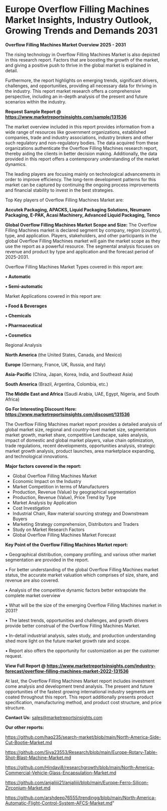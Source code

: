# Europe Overflow Filling Machines Market Insights, Industry Outlook, Growing Trends and Demands 2031

<Strong> Overflow Filling Machines Market Overview 2025 - 2031</strong>

The rising technology in Overflow Filling Machines Market is also depicted in this research report. Factors that are boosting the growth of the market, and giving a positive push to thrive in the global market is explained in detail.

Furthermore, the report highlights on emerging trends, significant drivers, challenges, and opportunities, providing all necessary data for thriving in the industry. This report market research offers a comprehensive perspective, including an in-depth analysis of the present and future scenarios within the industry.

<strong>Request Sample Report @ <a href=https://www.marketreportsinsights.com/sample/131536>https://www.marketreportsinsights.com/sample/131536</a></strong>

The market overview included in this report provides information from a wide range of resources like government organizations, established companies, trade and industry associations, industry brokers and other such regulatory and non-regulatory bodies. The data acquired from these organizations authenticate the Overflow Filling Machines research report, thereby aiding the clients in better decision making. Additionally, the data provided in this report offers a contemporary understanding of the market dynamics.

The leading players are focusing mainly on technological advancements in order to improve efficiency. The long-term development patterns for this market can be captured by continuing the ongoing process improvements and financial stability to invest in the best strategies.

Top Key players of Overflow Filling Machines Market are:

<strong>Accutek Packaging, APACKS, Liquid Packaging Solutions, Neumann Packaging, E-PAK, Acasi Machinery, Advanced Liquid Packaging, Tenco</strong>

<strong><b>Global Overflow Filling Machines Market Scope and Size:</b></strong>
The Overflow Filling Machines market is declared segment by company, region (country), type, and application. Players, stakeholders, and other participants in the global Overflow Filling Machines market will gain the market scope as they use the report as a powerful resource. The segmental analysis focuses on revenue and product by type and application and the forecast period of 2025-2031.

Overflow Filling Machines Market Types covered in this report are:

<strong>• Automatic

• Semi-automatic</strong>

Market Applications covered in this report are:

<strong>• Food & Beverages

• Chemicals

• Pharmaceutical

• Cosmetics</strong> 

Regional Analysis

<strong>North America</strong> (the United States, Canada, and Mexico)

<strong>Europe</strong> (Germany, France, UK, Russia, and Italy)

<strong>Asia-Pacific</strong> (China, Japan, Korea, India, and Southeast Asia)

<strong>South America</strong> (Brazil, Argentina, Colombia, etc.)

<strong>The Middle East and Africa</strong> (Saudi Arabia, UAE, Egypt, Nigeria, and South Africa)

<strong>Go For Interesting Discount Here: <a href=https://www.marketreportsinsights.com/discount/131536>https://www.marketreportsinsights.com/discount/131536</a></strong>

The Overflow Filling Machines market report provides a detailed analysis of global market size, regional and country-level market size, segmentation market growth, market share, competitive Landscape, sales analysis, impact of domestic and global market players, value chain optimization, trade regulations, recent developments, opportunities analysis, strategic market growth analysis, product launches, area marketplace expanding, and technological innovations.

<strong><b>Major factors covered in the report:</b></strong>
<ul>
  <li>Global Overflow Filling Machines Market </li>
  <li>Economic Impact on the Industry</li>
  <li>Market Competition in terms of Manufacturers</li>
  <li>Production, Revenue (Value) by geographical segmentation</li>
  <li>Production, Revenue (Value), Price Trend by Type</li>
  <li>Market Analysis by Application</li>
  <li>Cost Investigation</li>
  <li>Industrial Chain, Raw material sourcing strategy and Downstream Buyers</li>
  <li>Marketing Strategy comprehension, Distributors and Traders</li>
  <li>Study on Market Research Factors</li>
  <li>Global Overflow Filling Machines Market Forecast</li>
</ul>

<strong><b>Key Point of the Overflow Filling Machines Market report:</b></strong>

• Geographical distribution, company profiling, and various other market segmentation are provided in the report.

• For better understanding of the global Overflow Filling Machines market status, the accurate market valuation which comprises of size, share, and revenue are also covered.

• Analysis of the competitive dynamic factors better extrapolate the complete market overview

• What will be the size of the emerging Overflow Filling Machines market in 2031?

• The latest trends, opportunities and challenges, and growth drivers provide better construal of the Overflow Filling Machines Market.

• In-detail industrial analysis, sales study, and production understanding shed more light on the future market growth rate and scope.

• Report also offers the opportunity for customization as per the customer request.

<strong><b>View Full Report @ <a href=https://www.marketreportsinsights.com/industry-forecast/overflow-filling-machines-market-2022-131536>https://www.marketreportsinsights.com/industry-forecast/overflow-filling-machines-market-2022-131536</a></b></strong>


At last, the Overflow Filling Machines Market report includes investment come analysis and development trend analysis. The present and future opportunities of the fastest growing international industry segments are coated throughout this report. This report additionally presents product specification, manufacturing method, and product cost structure, and price structure.

<strong>Contact Us:</strong>
sales@marketreportsinsights.com

<strong>Our other reports:</strong>

<a href=https://github.com/haq235/search-market/blob/main/North-America-Side-Cut-Bootie-Market.md>https://github.com/haq235/search-market/blob/main/North-America-Side-Cut-Bootie-Market.md</a>

<a href=https://github.com/Siya23553/Research/blob/main/Europe-Rotary-Table-Shot-Blast-Machine-Market.md>https://github.com/Siya23553/Research/blob/main/Europe-Rotary-Table-Shot-Blast-Machine-Market.md</a>

<a href=https://github.com/Hindavi8/researchgrowth/blob/main/North-America-Commercial-Vehicle-Glass-Encapsulation-Market.md>https://github.com/Hindavi8/researchgrowth/blob/main/North-America-Commercial-Vehicle-Glass-Encapsulation-Market.md</a>

<a href=https://github.com/anjaliiii21/anjaliiii/blob/main/Europe-Ferro-Silicon-Zirconium-Market.md>https://github.com/anjaliiii21/anjaliiii/blob/main/Europe-Ferro-Silicon-Zirconium-Market.md</a>

<a href=https://github.com/arshdeep76555/trendingg/blob/main/North-America-Automatic-Flight-Control-System-AFCS-Market.md>https://github.com/arshdeep76555/trendingg/blob/main/North-America-Automatic-Flight-Control-System-AFCS-Market.md</a>"
